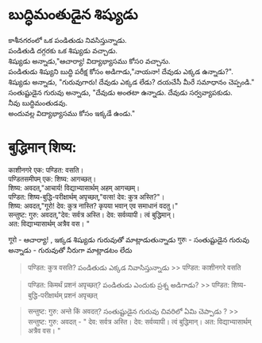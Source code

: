 # బుద్ధిమంతుడైన శిష్యుడు
కాశీనగరంలో ఒక పండితుడు నివసిస్తున్నాడు.  
పండితుడి దగ్గరకు ఒక శిష్యుడు వచ్చాడు.\
శిష్యుడు అన్నాడు,"ఆచార్యా! విద్యాభ్యాసము కోసo వచ్చాను.  
పండితుడు శిష్యుని బుద్ధి పరీక్ష కోసం అడిగాడు,"నాయనా! దేవుడు ఎక్కడ ఉన్నాడు?".\
శిష్యుడు అన్నాడు, "గురువుగారు! దేవుడు ఎక్కడ లేడు? దయచేసీ మీరే సమాధానం చెప్పండి."\
సంతుష్టుడైన గురువు అన్నాడు, "దేవుడు అంతటా ఉన్నాడు. దేవుడు సర్వవ్యాపకుడు.\
నీవు బుద్ధిమంతుడవు.\
అందువల్ల విద్యాభ్యాసము కోసం ఇక్కడే ఉండు." 

# बुद्धिमान् शिष्य:

काशीनगरे एक: पण्डित: वसति।  
पण्डितसमीपम् एक: शिष्य: आगच्छत्।  
शिष्य: अवदत्,"आचार्य! विद्याभ्यासार्थम् अहम् आगच्छम्।   
पण्डित: शिष्य-बुद्धि-परीक्षार्थम् अपृच्छत्,"वत्स! देव: कुत्र अस्ति?"।   
शिष्य: अवदत्,"गूरो! देव: कुत्र नास्ति? कृपया भवान् एव समाधानं वदतु।"\
सन्तुष्ट: गुरु: अवदत्,"देव: सर्वत्र अस्ति। देव: सर्वव्यापी।   त्वं बुद्धिमान्।  
अत: विद्याभ्यासार्थम् अत्रैव वस। "  

गूरो  - ఆచార్యా! , ఇక్కడ శిష్యుడు గురువుతో మాట్లాడుతున్నాడు 
गुरुः  - సంతుష్టుడైన గురువు అన్నాడు - గురువుతో నీరుగా మాట్లాడటం లేదు 

> पण्डित: कुत्र  वसति? పండితుడు ఎక్కడ నివాసిస్తున్నాడు 
    >> पण्डित: काशीनगरे वसति 

> पण्डित: किमर्थं प्रशनं  अपृच्छत्?  పండితుడు ఎందుకు ప్రశ్న అడిగాడు?
    >> पण्डित: शिष्य-बुद्धि-परीक्षार्थम् प्रशनं  अपृच्छत्

> सन्तुष्ट: गुरु: अन्ते किं अवदत्? సంతుష్టుడైన గురువు చివరిలో ఏమి చెప్పాడు ? 
    >> सन्तुष्ट: गुरु: अवदत् - " देव: सर्वत्र अस्ति। देव: सर्वव्यापी। त्वं बुद्धिमान्। अत: विद्याभ्यासार्थम् अत्रैव वस। "


